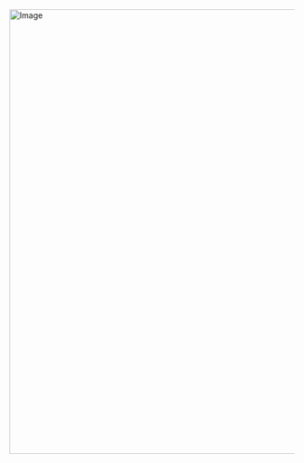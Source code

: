 <img width="1005" height="785" alt="Image" src="https://github.com/user-attachments/assets/e7046a63-cbfb-4d09-8063-567a71d36644" />